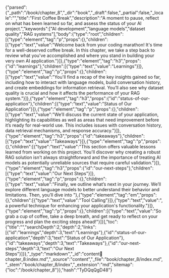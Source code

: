 {"parsed":{"_path":"/book/chapter_8","_dir":"book","_draft":false,"_partial":false,"_locale":"","title":"First Coffee Break","description":"A moment to pause, reflect on what has been learned so far, and assess the status of your AI project.","keywords":["AI development","language models","dataset quality","RAG systems"],"body":{"type":"root","children":[{"type":"element","tag":"p","props":{},"children":[{"type":"text","value":"Welcome back from your coding marathon! It's time for a well-deserved coffee break. In this chapter, we take a step back to review what you've accomplished and where you stand in building your very own AI application."}]},{"type":"element","tag":"h3","props":{"id":"learnings"},"children":[{"type":"text","value":"Learnings"}]},{"type":"element","tag":"p","props":{},"children":[{"type":"text","value":"You'll find a recap of the key insights gained so far, including how to interact with language models, build conversation history, and create embeddings for information retrieval. You’ll also see why dataset quality is crucial and how it affects the performance of your RAG system."}]},{"type":"element","tag":"h3","props":{"id":"status-of-our-application"},"children":[{"type":"text","value":"Status of Our Application"}]},{"type":"element","tag":"p","props":{},"children":[{"type":"text","value":"We’ll discuss the current state of your application, highlighting its capabilities as well as areas that need improvement before it’s ready for real-world use. This includes issues with conversation history, data retrieval mechanisms, and response accuracy."}]},{"type":"element","tag":"h3","props":{"id":"takeaways"},"children":[{"type":"text","value":"Takeaways"}]},{"type":"element","tag":"p","props":{},"children":[{"type":"text","value":"This section offers valuable lessons learned from working on this project. You'll discover why creating a robust RAG solution isn't always straightforward and the importance of treating AI models as potentially unreliable sources that require careful validation."}]},{"type":"element","tag":"h3","props":{"id":"our-next-steps"},"children":[{"type":"text","value":"Our Next Steps"}]},{"type":"element","tag":"p","props":{},"children":[{"type":"text","value":"Finally, we outline what’s next in your journey. We’ll explore different language models to better understand their behavior and limitations. Then, you’ll dive into "},{"type":"element","tag":"em","props":{},"children":[{"type":"text","value":"Tool Calling"}]},{"type":"text","value":", a powerful technique for enhancing your application's functionality."}]},{"type":"element","tag":"p","props":{},"children":[{"type":"text","value":"So grab a cup of coffee, take a deep breath, and get ready to reflect on your progress and plan the exciting steps ahead!"}]}],"toc":{"title":"","searchDepth":2,"depth":2,"links":[{"id":"learnings","depth":3,"text":"Learnings"},{"id":"status-of-our-application","depth":3,"text":"Status of Our Application"},{"id":"takeaways","depth":3,"text":"Takeaways"},{"id":"our-next-steps","depth":3,"text":"Our Next Steps"}]}},"_type":"markdown","_id":"content:book:chapter_8:index.md","_source":"content","_file":"book/chapter_8/index.md","_stem":"book/chapter_8/index","_extension":"md","sitemap":{"loc":"/book/chapter_8"}},"hash":"TyDQqQgD48"}